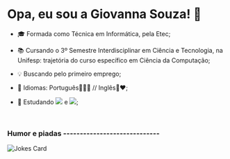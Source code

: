 # Opa, eu sou a Giovanna Souza! 💖

- 🎓 Formada como Técnica em Informática, pela Etec;
- 📚 Cursando o 3º Semestre Interdisciplinar em Ciência e Tecnologia, na Unifesp: trajetória do curso específico em Ciência da Computação;
- 💡 Buscando pelo primeiro emprego;
- 💬 Idiomas: Português💚💛💙 // Inglês💙❤️;

- 🌱 Estudando <img src= "https://img.shields.io/badge/C-00599C?style=for-the-badge&logo=c&logoColor=white"> e <img src= "https://img.shields.io/badge/Python-14354C?style=for-the-badge&logo=python&logoColor=white"/>;

<br>

### Humor e piadas -----------------------------
<!-- HTML -->
<img src="https://readme-jokes.vercel.app/api" alt="Jokes Card" />


